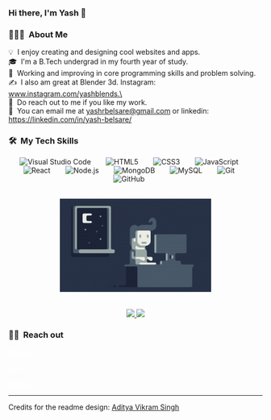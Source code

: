 ### Hi there, I'm Yash 👋
### 👨🏻‍💻 &nbsp;About Me

💡 &nbsp;I enjoy creating and designing cool websites and apps.\
🎓 &nbsp;I'm a B.Tech undergrad in my fourth year of study.\
🌱 &nbsp;Working and improving in core programming skills and problem solving.\
✍️ &nbsp;I also am great at Blender 3d. Instagram: www.instagram.com/yashblends.\<br>
💬 &nbsp;Do reach out to me if you like my work.\
📄 &nbsp;You can email me at yashrbelsare@gmail.com or linkedin: https://linkedin.com/in/yash-belsare/

### 🛠 &nbsp;My Tech Skills

<p align="center">
<img align="" alt="Visual Studio Code" width="26px" src="https://cdn.jsdelivr.net/gh/devicons/devicon/icons/vscode/vscode-original.svg" style="padding-right:10px;" />&nbsp;&nbsp;&nbsp;&nbsp;
<img align="" alt="HTML5" width="26px" src="https://cdn.jsdelivr.net/gh/devicons/devicon/icons/html5/html5-original.svg" style="padding-right:10px;" />&nbsp;&nbsp;&nbsp;&nbsp;
<img align="" alt="CSS3" width="26px" src="https://cdn.jsdelivr.net/gh/devicons/devicon/icons/css3/css3-original.svg" style="padding-right:10px;" />&nbsp;&nbsp;&nbsp;&nbsp;
<img align="" alt="JavaScript" width="26px" src="https://cdn.jsdelivr.net/gh/devicons/devicon/icons/javascript/javascript-original.svg" style="padding-right:10px;" />&nbsp;&nbsp;&nbsp;&nbsp;
<img align="" alt="React" width="26px" src="https://cdn.jsdelivr.net/gh/devicons/devicon/icons/react/react-original.svg" style="padding-right:10px;" />&nbsp;&nbsp;&nbsp;&nbsp;
<!-- <img align="" alt="Gatsby" width="26px" src="https://cdn.jsdelivr.net/gh/devicons/devicon/icons/gatsby/gatsby-original.svg" style="padding-right:10px;" />-->
<!-- <img align="" alt="GraphQL" width="26px" src="https://cdn.jsdelivr.net/gh/devicons/devicon/icons/graphql/graphql-plain.svg" style="padding-right:10px;" />-->
<img align="" alt="Node.js" width="26px" src="https://cdn.jsdelivr.net/gh/devicons/devicon/icons/nodejs/nodejs-original.svg" style="padding-right:10px;" />&nbsp;&nbsp;&nbsp;&nbsp;
<!-- [<img align="" alt="Deno" width="26px" src="./img/deno-light.svg" style="padding-right:10px;" />-->
<img align="" alt="MongoDB" width="26px" src="https://cdn.jsdelivr.net/gh/devicons/devicon/icons/mongodb/mongodb-original.svg" style="padding-right:10px;" />&nbsp;&nbsp;&nbsp;&nbsp;
<img align="" alt="MySQL" width="26px" src="https://cdn.jsdelivr.net/gh/devicons/devicon/icons/mysql/mysql-original.svg" style="padding-right:10px;" />&nbsp;&nbsp;&nbsp;&nbsp;
<img align="" alt="Git" width="26px" src="https://cdn.jsdelivr.net/gh/devicons/devicon/icons/git/git-original.svg" style="padding-right:10px;" />&nbsp;&nbsp;&nbsp;&nbsp;
<img align="" alt="GitHub" width="26px" src="https://user-images.githubusercontent.com/3369400/139447912-e0f43f33-6d9f-45f8-be46-2df5bbc91289.png" style="padding-right:10px;" />&nbsp;&nbsp;&nbsp;&nbsp;
<!-- <img align="" alt="GitHub" width="26px" src="https://user-images.githubusercontent.com/3369400/139448065-39a229ba-4b06-434b-bc67-616e2ed80c8f.png" style="padding-right:10px;" />-->
<!-- <img align="" alt="Terminal" width="26px" src="./img/terminal-light.svg" /> -->
<!-- <img align="" alt="Terminal" width="26px" src="./img/terminal-dark.svg" /> -->
</p>
<br/>
<div align="center">
<img alt="Night Coding" src="https://raw.githubusercontent.com/AVS1508/AVS1508/master/assets/Night-Coding.gif"/>
</div>
<br/>
<p align="center">
<a href="https://github.com/yashb07">
  <img height="180em" src="https://github-readme-stats-eight-theta.vercel.app/api?username=yashb07&show_icons=true&theme=algolia&include_all_commits=true&count_private=true"/>
  <img height="180em" src="https://github-readme-stats-eight-theta.vercel.app/api/top-langs/?username=yashb07&layout=compact&langs_count=8&theme=algolia"/>
</a>
</p>

### 🤝🏻 &nbsp;Reach out
<a style="color: #FFF;" href="https://yashbelsare.vercel.app/">Website</a>
<!-- <a style="color: #FFF;" href="https://linkedin.com/in/yash-belsare/">LinkedIn</a> -->
<!-- <a style="color: #FFF;" href="https://fiverr.com/yashblends">Fiverr</a> -->
<a style="color: #FFF;" href="mailto:yashrbelsare@gmail.com">Mail</a>
<!-- <a style="color: #FFF;" href="https://instagram.com/yashblends">Instagram</a> -->
<a style="color: #FFF;" href="https://behance.net/yashbelsare">Behance</a>

-----
Credits for the readme design: [Aditya Vikram Singh](https://github.com/AVS1508)
